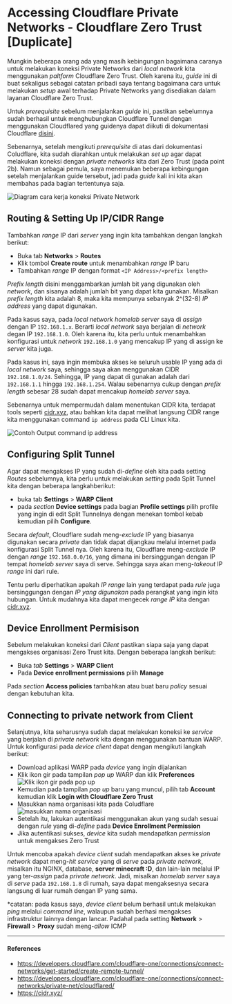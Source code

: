 # Accessing Cloudflare Private Networks - Cloudflare Zero Trust \[Duplicate\]

Mungkin beberapa orang ada yang masih kebingungan bagaimana caranya untuk melakukan koneksi Private Networks dari _local network_ kita menggunakan _paltform_ Cloudflare Zero Trust. Oleh karena itu, _guide_ ini di buat sekaligus sebagai catatan pribadi saya tentang bagaimana cara untuk melakukan _setup_ awal terhadap Private Networks yang disediakan dalam layanan Cloudflare Zero Trust.

Untuk _prerequisite_ sebelum menjalankan _guide_ ini, pastikan sebelumnya sudah berhasil untuk menghubungkan Cloudflare Tunnel dengan menggunakan Cloudflared yang guidenya dapat diikuti di dokumentasi Cloudflare [disini](https://developers.cloudflare.com/cloudflare-one/connections/connect-networks/get-started/create-remote-tunnel/).

Sebenarnya, setelah mengikuti _prerequisite_ di atas dari dokumentasi Coludflare, kita sudah diarahkan untuk melakukan _set up_ agar dapat melakukan koneksi dengan _private networks_ kita dari Zero Trust (pada point 2b). Namun sebagai pemula, saya menemukan beberapa kebingungan setelah menjalankan guide tersebut, jadi pada _guide_ kali ini kita akan membahas pada bagian tertentunya saja.

![Diagram cara kerja koneksi Private Network](../../assets/20250203/01.png)

## Routing & Setting Up IP/CIDR Range

Tambahkan _range_ IP dari _server_ yang ingin kita tambahkan dengan langkah berikut:

- Buka tab **Networks** > **Routes**
- Klik tombol **Create route** untuk menambahkan _range_ IP baru
- Tambahkan _range_ IP dengan format `<IP Address>/<prefix length>`

_Prefix length_ disini menggambarkan jumlah bit yang digunakan oleh _network_, dan sisanya adalah jumlah bit yang dapat kita gunakan. Misalkan _prefix length_ kita adalah 8, maka kita mempunya sebanyak 2^(32-8) _IP address_ yang dapat digunakan.

Pada kasus saya, pada _local network homelab server_ saya di _assign_ dengan IP `192.168.1.x`. Berarti _local network_ saya berjalan di _network_ degan IP `192.168.1.0`. Oleh karena itu, kita perlu untuk menambahkan konfigurasi untuk _network_ `192.168.1.0` yang mencakup IP yang di assign ke _server_ kita juga.

Pada kasus ini, saya ingin membuka akses ke seluruh usable IP yang ada di _local network_ saya, sehingga saya akan menggunakan CIDR `192.168.1.0/24`. Sehingga, IP yang dapat di gunakan adalah dari `192.168.1.1` hingga `192.168.1.254`. Walau sebenarnya cukup dengan _prefix length_ sebesar 28 sudah dapat mencakup _homelab server_ saya.

Sebenarnya untuk mempermudah dalam menentukan CIDR kita, terdapat tools seperti [cidr.xyz](https://cidr.xyz/), atau bahkan kita dapat melihat langsung CIDR range kita menggunakan command `ip address` pada CLI Linux kita.

![Contoh Output command ip address](../../assets/20250203/02.png)

## Configuring Split Tunnel

Agar dapat mengakses IP yang sudah di-_define_ oleh kita pada setting _Routes_ sebelumnya, kita perlu untuk melakukan _setting_ pada Split Tunnel kita dengan beberapa langkahberikut:

- buka tab **Settings** > **WARP Client**
- pada _section_ **Device settings** pada bagian **Profile settings** pilih profile yang ingin di edit Split Tunnelnya dengan menekan tombol kebab kemudian pilih **Configure**.

Secara _default_, Cloudflare sudah meng-_exclude_ IP yang biasanya digunakan secara _private_ dan tidak dapat dijangkau melalui internet pada konfigurasi Split Tunnel nya. Oleh karena itu, Cloudflare meng-_exclude_ IP dengan _range_ `192.168.0.0/16`, yang dimana ini bersinggungan dengan IP tempat _homelab server_ saya di serve. Sehingga saya akan meng-_takeout_ IP _range_ ini dari rule.

Tentu perlu diperhatikan apakah _IP range_ lain yang terdapat pada _rule_ juga bersinggungan dengan _IP yang digunakan_ pada perangkat yang ingin kita hubungan. Untuk mudahnya kita dapat mengecek _range IP_ kita dengan [cidr.xyz](cidr.xyz).

## Device Enrollment Permisison

Sebelum melakukan koneksi dari _Client_ pastikan siapa saja yang dapat mengakses organisasi Zero Trust kita. Dengan beberapa langkah berikut:

- Buka _tab_ **Settings** > **WARP Client**
- Pada **Device enrollment permissions** pilih **Manage**

Pada _section_ **Access policies** tambahkan atau buat baru _policy_ sesuai dengan kebutuhan kita.

## Connecting to private network from Client

Selanjutnya, kita seharusnya sudah dapat melakukan koneksi ke _service_ yang berjalan di _private network_ kita dengan menggunakan bantuan WARP. Untuk konfigurasi pada _device client_ dapat dengan mengikuti langkah berikut:

- Download aplikasi WARP pada _device_ yang ingin dijalankan
- Klik ikon gir pada tampilan _pop up_ WARP dan klik **Preferences** ![Klik ikon gir pada pop up](../../assets/20250203/03.png)
- Kemudian pada tampilan _pop up_ baru yang muncul, pilih tab **Account** kemudian klik **Login with Cloudflare Zero Trust**
- Masukkan nama organisasi kita pada Coludflare ![masukkan nama organisasi](../../assets/20250203/05.png)
- Setelah itu, lakukan autentikasi menggunakan akun yang sudah sesuai dengan _rule_ yang di-_define_ pada **Device Enrollment Permission**
- Jika autentikasi sukses, _device_ kita sudah mendapatkan _permission_ untuk mengakses Zero Trust

Untuk mencoba apakah _device client_ sudah mendapatkan akses ke _private network_ dapat meng-_hit_ _service_ yang di _serve_ pada _private network_, misalkan itu NGINX, database, **server minecraft :D**, dan lain-lain melalui IP yang ter-_assign_ pada _private network_. Jadi, misalkan _homelab server_ saya di _serve_ pada `192.168.1.8` di rumah, saya dapat mengaksesnya secara langsung di luar rumah dengan IP yang sama.

\*catatan: pada kasus saya, _device client_ belum berhasil untuk melakukan _ping_ melalui _command line_, walaupun sudah berhasi mengakses infrastruktur lainnya dengan lancar. Padahal pada setting **Network** > **Firewall** > **Proxy** sudah meng-_allow_ ICMP

---

#### References

- https://developers.cloudflare.com/cloudflare-one/connections/connect-networks/get-started/create-remote-tunnel/
- https://developers.cloudflare.com/cloudflare-one/connections/connect-networks/private-net/cloudflared/
- https://cidr.xyz/
